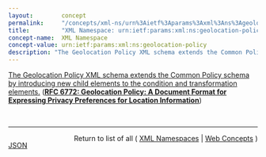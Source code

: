 ```yaml
---
layout:        concept
permalink:     "/concepts/xml-ns/urn%3Aietf%3Aparams%3Axml%3Ans%3Ageolocation-policy"
title:         "XML Namespace: urn:ietf:params:xml:ns:geolocation-policy"
concept-name:  XML Namespace
concept-value: urn:ietf:params:xml:ns:geolocation-policy
description: "The Geolocation Policy XML schema extends the Common Policy schema by introducing new child elements to the condition and transformation elements."
---
```


[The Geolocation Policy XML schema extends the Common Policy schema by introducing new child elements to the condition and transformation elements.](https://datatracker.ietf.org/doc/html/rfc6772#section-11.2 "Read documentation for XML Namespace &#34;urn:ietf:params:xml:ns:geolocation-policy&#34;") (**[RFC 6772: Geolocation Policy: A Document Format for Expressing Privacy Preferences for Location Information](/specs/IETF/RFC/6772 "This document defines an authorization policy language for controlling access to location information.  It extends the Common Policy authorization framework to provide location-specific access control.  More specifically, this document defines condition elements specific to location information in order to restrict access to data based on the current location of the Target. Furthermore, this document defines two algorithms for reducing the granularity of returned location information.  The first algorithm is defined for usage with civic location information, whereas the other one applies to geodetic location information.  Both algorithms come with limitations.  There are circumstances where the amount of location obfuscation provided is less than what is desired.  These algorithms might not be appropriate for all application domains.")**)

<br/>
<hr/>

<p style="float : left"><a href="./urn:ietf:params:xml:ns:geolocation-policy.json" title="JSON representing this particular Web Concept value">JSON</a></p>
<p style="text-align: right">Return to list of all ( <a href="../xml-ns/">XML Namespaces</a> | <a href="../">Web Concepts</a> )</p>
